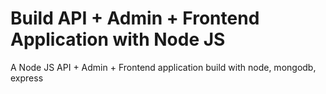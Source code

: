 # Build API + Admin + Frontend Application with Node JS
A Node JS API + Admin + Frontend application build with node, mongodb, express
